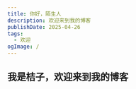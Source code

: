 ```yaml
---
title: 你好，陌生人
description: 欢迎来到我的博客
publishDate: 2025-04-26
tags:
  - 欢迎
ogImage: /
---
```

## 我是桔子，欢迎来到我的博客
